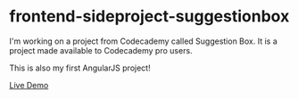 # frontend-sideproject-suggestionbox
I'm working on a project from Codecademy called Suggestion Box. It is a project made available to Codecademy pro users.

This is also my first AngularJS project!

[Live Demo](https://kishan10.github.io/Angularproject-SuggestionBox-Codecademy/)
